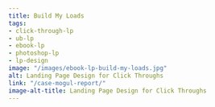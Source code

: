 ```yaml
---
title: Build My Loads
tags:
- click-through-lp
- ub-lp
- ebook-lp
- photoshop-lp
- lp-design
image: "/images/ebook-lp-build-my-loads.jpg"
alt: Landing Page Design for Click Throughs
link: "/case-mogul-report/"
image-alt-title: Landing Page Design for Click Throughs
---
```


